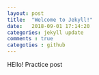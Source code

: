 ```yaml
---
layout: post
title:  "Welcome to Jekyll!"
date:   2018-09-01 17:14:20
categories: jekyll update
comments : true
categoties : github
---
```


HEllo! Practice post
